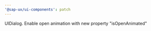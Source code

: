 ```yaml
---
'@sap-ux/ui-components': patch
---
```


UIDialog. Enable open animation with new property "isOpenAnimated"
